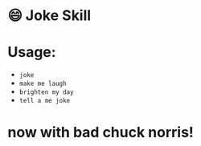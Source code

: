 # :smile: Joke Skill
# Usage:
* `joke`
* `make me laugh`
* `brighten my day`
* `tell a me joke`

# now with bad chuck norris!
